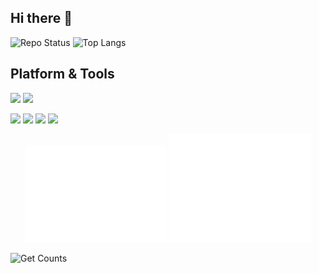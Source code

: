 ## Hi there 👋

<p align="left">
  <img height="165" src="https://github-readme-stats.vercel.app/api?username=nyable&show_icons=true&count_private=true" alt="Repo Status">
  <img height="165" src="https://github-readme-stats.vercel.app/api/top-langs/?username=nyable&hide=html&layout=compact" alt="Top Langs">
</p>



## Platform & Tools
![](https://img.shields.io/badge/Java-003545?style=flat-square&logo=openjdk)
![](https://img.shields.io/badge/JavaScript-003545?style=flat-square&logo=JavaScript)

![](https://img.shields.io/badge/Windows-11-red?style=flat-square&logo=windows&logoColor=ffffff)
![](https://img.shields.io/badge/Ubuntu-22.04-red?style=flat-square&logo=Ubuntu)
![](https://img.shields.io/badge/IDE-IntelliJ%20IDEA-red?style=flat-square&logo=IntelliJ%20IDEA)
![](https://img.shields.io/badge/IDE-Visual%20Studio%20Code-red?style=flat-square&logo=Visual%20Studio%20Code)


<p align="center">
  <img width="45%" src="images/metrics.plugin.isocalendar.fullyear.svg" alt="Repo Status">
  <img width="45%" src="images/metrics.general.svg" alt="Top Langs">
</p>





<img width="80" src="https://count.getloli.com/get/@nyable" alt="Get Counts">

